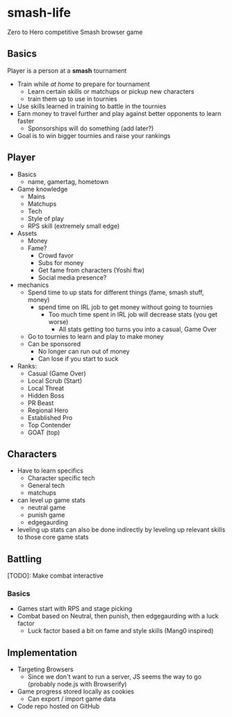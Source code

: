 # smash-life
Zero to Hero competitive Smash browser game

## Basics
Player is a person at a  __smash__ tournament
- Train while *at home* to prepare for tournament
  - Learn certain skills or matchups or pickup new characters
  - train them up to use in tournies
- Use skills learned in training to battle in the tournies
- Earn money to travel further and play against better opponents to learn faster
  - Sponsorships will do something (add later?)
- Goal is to win bigger tournies and raise your rankings

## Player
- Basics
  - name, gamertag, hometown
- Game knowledge
  - Mains
  - Matchups
  - Tech
  - Style of play
  - RPS skill (extremely small edge)
- Assets
  - Money
  - Fame?
    - Crowd favor
    - Subs for money
    - Get fame from characters (Yoshi ftw)
    - Social media presence?
- mechanics
  - Spend time to up stats for different things (fame, smash stuff, money)
    - spend time on IRL job to get money without going to tournies
      - Too much time spent in IRL job will decrease stats (you get worse)
        - All stats getting too turns you into a casual, Game Over
  - Go to tournies to learn and play to make money
  - Can be sponsored
    - No longer can run out of money
    - Can lose if you start to suck
- Ranks:
  - Casual (Game Over)
  - Local Scrub (Start)
  - Local Threat
  - Hidden Boss
  - PR Beast
  - Regional Hero
  - Established Pro
  - Top Contender
  - GOAT (top)

## Characters
- Have to learn specifics
  - Character specific tech
  - General tech
  - matchups
- can level up game stats
  - neutral game
  - punish game
  - edgegaurding
- leveling up stats can also be done indirectly by leveling up relevant skills to those core game stats

## Battling
[TODO]: Make combat interactive

### Basics
- Games start with RPS and stage picking
- Combat based on Neutral, then punish, then edgegaurding with a luck factor
  - Luck factor based a bit on fame and style skills (Mang0 inspired)

## Implementation
- Targeting Browsers
  - Since we don't want to run a server, JS seems the way to go (probably node.js with Browserify)
- Game progress stored locally as cookies
  - Can export / import game data
- Code repo hosted on GitHub
